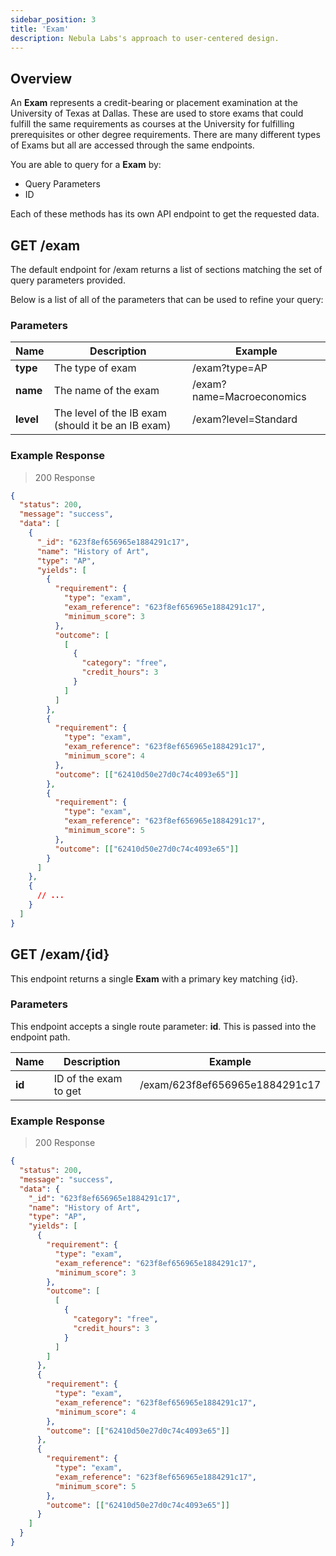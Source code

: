 ```yaml
---
sidebar_position: 3
title: 'Exam'
description: Nebula Labs's approach to user-centered design.
---
```


## Overview

An **Exam** represents a credit-bearing or placement examination at the University of Texas at Dallas. These are used to store exams that could fulfill the same requirements as courses at the University for fulfilling prerequisites or other degree requirements. There are many different types of Exams but all are accessed through the same endpoints.

You are able to query for a **Exam** by:

- Query Parameters
- ID

Each of these methods has its own API endpoint to get the requested data.

## GET /exam

The default endpoint for /exam returns a list of sections matching the set of query parameters provided.

Below is a list of all of the parameters that can be used to refine your query:

### Parameters

| Name      | Description                                        | Example                   |
| --------- | -------------------------------------------------- | ------------------------- |
| **type**  | The type of exam                                   | /exam?type=AP             |
| **name**  | The name of the exam                               | /exam?name=Macroeconomics |
| **level** | The level of the IB exam (should it be an IB exam) | /exam?level=Standard      |

### Example Response

> 200 Response

```json
{
  "status": 200,
  "message": "success",
  "data": [
    {
      "_id": "623f8ef656965e1884291c17",
      "name": "History of Art",
      "type": "AP",
      "yields": [
        {
          "requirement": {
            "type": "exam",
            "exam_reference": "623f8ef656965e1884291c17",
            "minimum_score": 3
          },
          "outcome": [
            [
              {
                "category": "free",
                "credit_hours": 3
              }
            ]
          ]
        },
        {
          "requirement": {
            "type": "exam",
            "exam_reference": "623f8ef656965e1884291c17",
            "minimum_score": 4
          },
          "outcome": [["62410d50e27d0c74c4093e65"]]
        },
        {
          "requirement": {
            "type": "exam",
            "exam_reference": "623f8ef656965e1884291c17",
            "minimum_score": 5
          },
          "outcome": [["62410d50e27d0c74c4093e65"]]
        }
      ]
    },
    {
      // ...
    }
  ]
}
```

## GET /exam/{id}

This endpoint returns a single **Exam** with a primary key matching {id}.

### Parameters

This endpoint accepts a single route parameter: **id**. This is passed into the endpoint path.

| Name   | Description           | Example                        |
| ------ | --------------------- | ------------------------------ |
| **id** | ID of the exam to get | /exam/623f8ef656965e1884291c17 |

### Example Response

> 200 Response

```json
{
  "status": 200,
  "message": "success",
  "data": {
    "_id": "623f8ef656965e1884291c17",
    "name": "History of Art",
    "type": "AP",
    "yields": [
      {
        "requirement": {
          "type": "exam",
          "exam_reference": "623f8ef656965e1884291c17",
          "minimum_score": 3
        },
        "outcome": [
          [
            {
              "category": "free",
              "credit_hours": 3
            }
          ]
        ]
      },
      {
        "requirement": {
          "type": "exam",
          "exam_reference": "623f8ef656965e1884291c17",
          "minimum_score": 4
        },
        "outcome": [["62410d50e27d0c74c4093e65"]]
      },
      {
        "requirement": {
          "type": "exam",
          "exam_reference": "623f8ef656965e1884291c17",
          "minimum_score": 5
        },
        "outcome": [["62410d50e27d0c74c4093e65"]]
      }
    ]
  }
}
```
